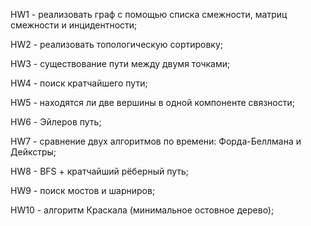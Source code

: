 HW1 - реализовать граф с помощью списка смежности, матриц смежности и инцидентности;

HW2 - реализовать топологическую сортировку;

HW3 - существование пути между двумя точками;

HW4 - поиск кратчайшего пути;

HW5 - находятся ли две вершины в одной компоненте связности;

HW6 - Эйлеров путь;

HW7 - сравнение двух алгоритмов по времени: Форда-Беллмана и Дейкстры;

HW8 - BFS + кратчайший рёберный путь;

HW9 - поиск мостов и шарниров;

HW10 - алгоритм Краскала (минимальное остовное дерево);
         
